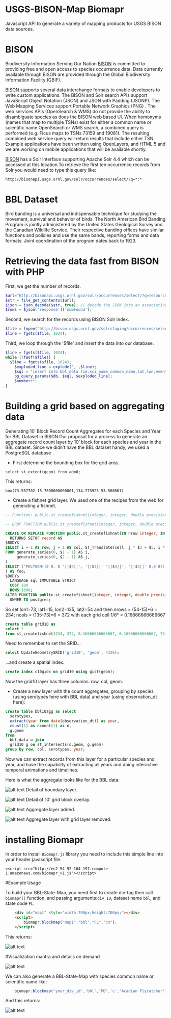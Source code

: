 # USGS-BISON-Map Biomapr
Javascript API to generate a variety of mapping products for USGS BISON data sources.
# BISON
Biodiversity Information Serving Our Nation [BISON](http://bison.usgs.ornl.gov/) is committed to providing free and open access to species occurrence data. Data currently available through BISON are provided through the Global Biodiversity Information Facility (GBIF).

[BISON](http://bison.usgs.ornl.gov/) supports several data interchange formats to enable developers to write custom applications. The BISON and Solr search APIs support JavaScript Object Notation (JSON) and JSON with Padding (JSONP). The Web Mapping Services support Portable Network Graphics (PNG) . The web services APIs (OpenSearch & WMS) do not provide the ability to disambiguate species as does the BISON web based UI. When homonyms (names that map to multiple TSNs) exist for either a common name or scientific name OpenSearch or WMS search, a combined query is performed (e.g. Ficus maps to TSNs 73159 and 19081). The resulting combined web service query will return results that include either TSN. Example applications have been written using OpenLayers, and HTML 5 and we are working on mobile applications that will be available shortly.

[BISON](http://bison.usgs.ornl.gov/) has a Solr interface supporting Apache Solr 4.4 which can be accessed at this location.To retrieve the first ten occurrence records from Solr you would need to type this query like:

`http://bisonapi.usgs.ornl.gov/solr/occurrences/select/?q=*:* `


# BBL Dataset
Bird banding is a universal and indispensable technique for studying the movement, survival and behavior of birds. The North American Bird Banding Program is jointly administered by the United States Geological Survey and the Canadian Wildlife Service. Their respective banding offices have similar functions and policies and use the same bands, reporting forms and data formats. Joint coordination of the program dates back to 1923.

# Retrieving the data fast from BISON with PHP
First, we get the number of records.

```php
$url="http://bisonapi.usgs.ornl.gov/solr/occurrences/select/?q=resourceID:440,100033&start=0&rows=0&wt=json";
$str = file_get_contents($url);
$json = json_decode($str, true); // decode the JSON into an associative array
$rows = $json['response']['numFound'];
```
Second, we search for the records using BISON Solr index. 

```php
$file = fopen("http://bison.usgs.ornl.gov/solrstaging/occurrences/select/?q=resourceID:440,100033&start=0&rows=17539&wt=csv&fl=occurrenceID,providedScientificName,providedCommonName,year,stateProvince,countryCode,decimalLatitude,decimalLongitude,eventDate", "r");
$line = fgets($file, 1024);
```

Third, we loop through the '$file' and insert the data into our database.

```php
$line = fgets($file, 1024);
while (!feof($file)) {
  $line = fgets($file, 1024);
	$exploded_line = explode(',',$line);
	$sql = "insert into bbl_data (id,sci_name,common_name,lat,lon,eventdate,year,state_code,country_code) values ($1,$2,$3,$7,$8,$9,$4,$5,$6)";
	pg_query_params($db, $sql, $exploded_line);
	$number++;
}
```

# Building a grid based on aggregating data
Generating 10ʹ Block Record Count Aggregates for each Species and Year for BBL Dataset in BISON.Our proposal for a process to generate an aggregate record count layer by 10’ block for each species and year in the BBL dataset.
Since we didn’t have the BBL dataset handy, we used a PostgreSQL database 

* First determine the bounding box for the grid area.

`select st_extent(geom) from adm0;`

This returns:

`box(73.557702 15.7800000000001,134.773925 53.560861)`
* Create a fishnet grid layer. We used one of the recipes from the web for generating a fishnet. 

```sql
-- Function: public.st_createfishnet(integer, integer, double precision, double precision, double precision, double precision)

-- DROP FUNCTION public.st_createfishnet(integer, integer, double precision, double precision, double precision, double precision);

CREATE OR REPLACE FUNCTION public.st_createfishnet(IN nrow integer, IN ncol integer, IN xsize double precision, IN ysize double precision, IN x0 double precision DEFAULT 0, IN y0 double precision DEFAULT 0, OUT "row" integer, OUT col integer, OUT geom geometry)
  RETURNS SETOF record AS
$BODY$
SELECT i + 1 AS row, j + 1 AS col, ST_Translate(cell, j * $3 + $5, i * $4 + $6) AS geom
FROM generate_series(0, $1 - 1) AS i,
     generate_series(0, $2 - 1) AS j,
(
SELECT ('POLYGON((0 0, 0 '||$4||', '||$3||' '||$4||', '||$3||' 0,0 0))')::geometry AS cell
) AS foo;
$BODY$
  LANGUAGE sql IMMUTABLE STRICT
  COST 100
  ROWS 1000;
ALTER FUNCTION public.st_createfishnet(integer, integer, double precision, double precision, double precision, double precision)
  OWNER TO postgres;
```
So set lon1=73, lat1=15, lon2=135, lat2=54 and then nrows = (54-15)*6 = 234; ncols = (135-73)*6 = 372 with each grid cell 1/6° = 0.16666666666667

```sql
create table grid10 as
select *
from st_createfishnet(234, 372, 0.16666666666667, 0.16666666666667, 73, 15);
```
Need to remember to set the SRID…
```sql
select UpdateGeometrySRID('grid10', 'geom', 4326);
```
…and create a spatial index.

```sql
create index c10gidx on grid10 using gist(geom);
```
Now the grid10 layer has three columns: row, col, geom.

* Create a new layer with the count aggregates, grouping by species (using serotypes here with BBL data) and year (using observation_dt here):

```sql
create table bbl10agg as select
  serotypes,
  extract(year from date(observation_dt)) as year,
  count(1) as ncount(1) as n,
  g.geom
from
  bbl_data o join
  grid10 g on st_intersects(o.geom, g.geom)
group by row, col, serotypes, year;
```
Now we can extract records from this layer for a particular species and year, and have the capability of extracting all years and doing interactive temporal animations and timelines.

Here is what the aggregate looks like for the BBL data:

![alt text](https://github.com/mryassain/USGS-BISON-biomapr/blob/master/images/01_country_boundary.png)
Detail of boundary layer.

![alt text](https://github.com/mryassain/USGS-BISON-biomapr/blob/master/images/02_superimposed%20grid.png)
Detail of 10’ grid block overlay.

![alt text](https://github.com/mryassain/USGS-BISON-biomapr/blob/master/images/03_aggregate_grid.png)
Aggregate layer added.

![alt text](https://github.com/mryassain/USGS-BISON-biomapr/blob/master/images/04_aggregate_without_grid.png)
Aggregate layer with grid layer removed.

# installing Biomapr
In order to install `Biomapr.js` library you need to include this simple line into your header javascript file.

`<script src="http://ec2-54-92-164-197.compute-1.amazonaws.com/biomapr_v1.js"></script>`

#Example Usage

To build your BBL-State-Map, you need first to create div-tag then call `biomapr()` function, and passing arguments:`div ID`, dataset name `bbl`, and state code `FL`.  

```html
	<div id="map1" style="width:700px;height:700px;"></div>
	<script>
		biomapr.blockmap("map1","bbl","FL","cn");
	</script>
```
	
This returns: 

![alt text](https://github.com/mryassain/USGS-BISON-biomapr/blob/master/images/florida.png)

#Visualization mantra and details on demand

![alt text](https://github.com/mryassain/USGS-BISON-biomapr/blob/master/images/florida_info.png)

We can also generate a BBL-State-Map with species common name or scientific name like:

```javascript
	biomapr.blockmap('your_div_id','bbl','MD','c','Acadian Flycatcher');
```
 And this returns:
 
![alt text](https://github.com/mryassain/USGS-BISON-biomapr/blob/master/images/maryland_flycatcher.png)
 
